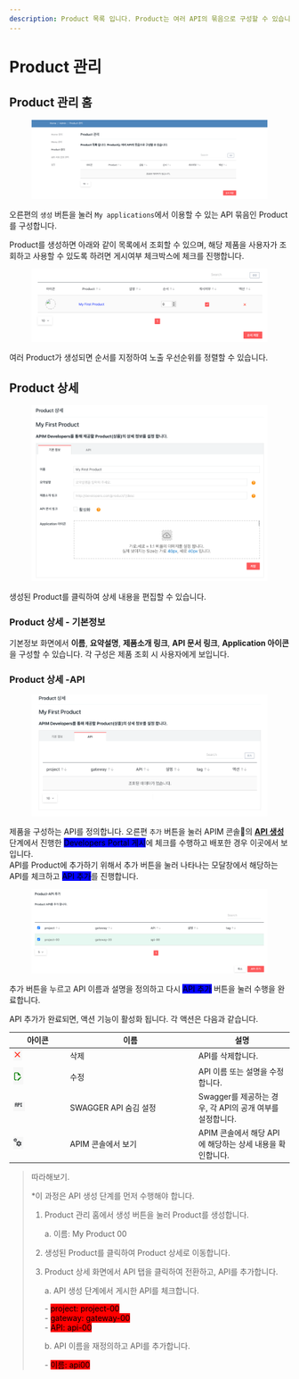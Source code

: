 ```yaml
---
description: Product 목록 입니다. Product는 여러 API의 묶음으로 구성할 수 있습니다.
---
```


# Product 관리

## Product 관리 홈

<figure><img src="../../.gitbook/assets/image (57).png" alt=""><figcaption></figcaption></figure>

오른편의 `생성` 버튼을 눌러 `My applications`에서 이용할 수 있는 API 묶음인 Product를 구성합니다.

Product를 생성하면 아래와 같이 목록에서 조회할 수 있으며, 해당 제품을 사용자가 조회하고 사용할 수 있도록 하려면 게시여부 체크박스에 체크를 진행합니다.\
&#x20;

<figure><img src="../../.gitbook/assets/image (58).png" alt=""><figcaption></figcaption></figure>

여러 Product가 생성되면 순서를 지정하여 노출 우선순위를 정렬할 수 있습니다.

## Product 상세

<figure><img src="../../.gitbook/assets/image (59).png" alt=""><figcaption></figcaption></figure>

생성된 Product를 클릭하여 상세 내용을 편집할 수 있습니다.

### Product 상세 - 기본정보

기본정보 화면에서 **이름**, **요약설명**, **제품소개 링크**, **API 문서 링크**, **Application 아이콘**을 구성할 수 있습니다. 각 구성은 제품 조회 시 사용자에게 보입니다.

### Product 상세 -API

<figure><img src="../../.gitbook/assets/image (60).png" alt=""><figcaption></figcaption></figure>

제품을 구성하는 API를 정의합니다. 오른편 `추가` 버튼을 눌러 APIM 콘솔의 [**API 생성**](../../apim-1/api/api.md) 단계에서 진행한 <mark style="background-color:blue;">Developers Portal 게시</mark>에 체크를 수행하고 배포한 경우 이곳에서 보입니다.\
API를 Product에 추가하기 위해서 추가 버튼을 눌러 나타나는 모달창에서 해당하는 API를 체크하고 <mark style="background-color:blue;">API 추가</mark>를 진행합니다.

<figure><img src="../../.gitbook/assets/image (61).png" alt=""><figcaption></figcaption></figure>

추가 버튼을 누르고 API 이름과 설명을 정의하고 다시 <mark style="background-color:blue;">API 추가</mark> 버튼을 눌러 수행을 완료합니다.

API 추가가 완료되면, 액션 기능이 활성화 됩니다. 각 액션은 다음과 같습니다.

<table><thead><tr><th width="88">아이콘</th><th width="217">이름</th><th>설명</th></tr></thead><tbody><tr><td><img src="../../.gitbook/assets/image (67).png" alt="" data-size="original"></td><td>삭제</td><td>API를 삭제합니다.</td></tr><tr><td><img src="../../.gitbook/assets/image (64).png" alt="" data-size="original"></td><td>수정</td><td>API 이름 또는 설명을 수정합니다.</td></tr><tr><td><img src="../../.gitbook/assets/image (65).png" alt="" data-size="original"></td><td>SWAGGER API 숨김 설정</td><td>Swagger를 제공하는 경우, 각 API의 공개 여부를 설정합니다.</td></tr><tr><td><img src="../../.gitbook/assets/image (66).png" alt="" data-size="original"></td><td>APIM 콘솔에서 보기</td><td>APIM 콘솔에서 해당 API에 해당하는 상세 내용을 확인합니다.</td></tr></tbody></table>

> 따라해보기.
>
> \*이 과정은 API 생성 단계를 먼저 수행해야 합니다.
>
> 1.  Product 관리 홈에서 생성 버튼을 눌러 Product를 생성합니다.
>
>     a. 이름: My Product 00
> 2. 생성된 Product를 클릭하여 Product 상세로 이동합니다.
> 3.  Product 상세 화면에서 API 탭을 클릭하여 전환하고, API를 추가합니다.
>
>     a. API 생성 단계에서 게시한 API를 체크합니다.
>
>     &#x20;   \- <mark style="background-color:red;">project: project-00</mark>\
>     &#x20;   \- <mark style="background-color:red;">gateway: gateway-00</mark>\
>     &#x20;   \- <mark style="background-color:red;">API: api-00</mark>
>
>     b. API 이름을 재정의하고 API를 추가합니다.
>
>     &#x20;   \- <mark style="background-color:red;">이름: api00</mark>

